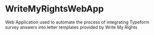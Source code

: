 # WriteMyRightsWebApp
Web Application used to automate the process of integrating Typeform survey answers into letter templates provided by Write My Rights
